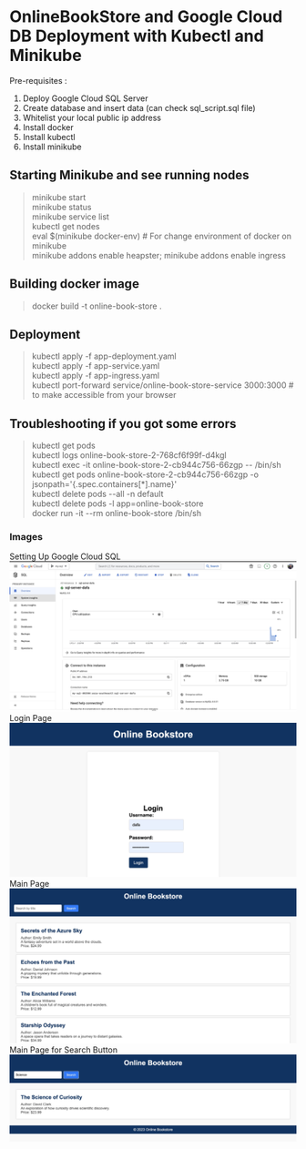 # OnlineBookStore and Google Cloud DB Deployment with Kubectl and Minikube
Pre-requisites : 
1. Deploy Google Cloud SQL Server
2. Create database and insert data (can check sql_script.sql file)
3. Whitelist your local public ip address
4. Install docker
5. Install kubectl
6. Install minikube

## Starting Minikube and see running nodes
> minikube start <br>
> minikube status <br>
> minikube service list <br>
> kubectl get nodes <br>
> eval $(minikube docker-env) # For change environment of docker on minikube <br>
> minikube addons enable heapster; minikube addons enable ingress <br>

## Building docker image
> docker build -t online-book-store . <br>

## Deployment
> kubectl apply -f app-deployment.yaml <br>
> kubectl apply -f app-service.yaml <br>
> kubectl apply -f app-ingress.yaml <br>
> kubectl port-forward service/online-book-store-service 3000:3000 # to make accessible from your browser <br>

## Troubleshooting if you got some errors
> kubectl get pods <br>
> kubectl logs online-book-store-2-768cf6f99f-d4kgl <br>
> kubectl exec -it online-book-store-2-cb944c756-66zgp -- /bin/sh <br>
> kubectl get pods online-book-store-2-cb944c756-66zgp -o jsonpath='{.spec.containers[*].name}' <br>
> kubectl delete pods --all -n default <br>
> kubectl delete pods -l app=online-book-store <br>
> docker run -it --rm online-book-store /bin/sh 

### Images
Setting Up Google Cloud SQL 
<img src="image/google_cloud_db.jpg"> 
 <br> Login Page 
<img src="image/login_page.jpg"> 
 <br> Main Page
<img src="image/main_page.jpg">
 <br> Main Page for Search Button 
<img src="image/main_page2.jpg"> 
